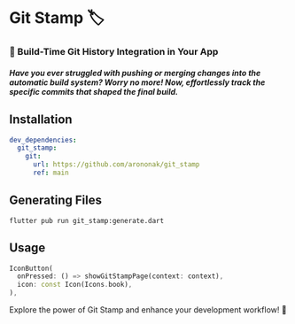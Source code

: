 # Git Stamp 🏷️

### 🚀 Build-Time Git History Integration in Your App

##### Have you ever struggled with pushing or merging changes into the automatic build system? Worry no more! Now, effortlessly track the specific commits that shaped the final build.

## Installation

```yaml
dev_dependencies:
  git_stamp:
    git:
      url: https://github.com/arononak/git_stamp
      ref: main
```

## Generating Files

```
flutter pub run git_stamp:generate.dart
```

## Usage

```dart
IconButton(
  onPressed: () => showGitStampPage(context: context),
  icon: const Icon(Icons.book),
),
```

Explore the power of Git Stamp and enhance your development workflow! 🚀
